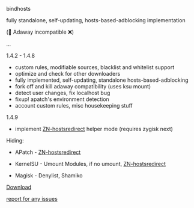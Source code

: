 bindhosts

fully standalone, self-updating, hosts-based-adblocking implementation

(🚨 Adaway incompatible ❌)
  
  ...
  
  
  1.4.2 - 1.4.8
   - custom rules, modifiable sources, blacklist and whitelist support
   - optimize and check for other downloaders
   - fully implemented, self-updating, standalone hosts-based-adblocking
   - fork off and kill adaway compatibility (uses ksu mount)
   - detect user changes, fix localhost bug
   - fixup! apatch's environment detection
   - account custom rules, misc housekeeping stuff
   
  1.4.9
   - implement [ZN-hostsredirect](https://github.com/aviraxp/ZN-hostsredirect) helper mode (requires zygisk next)

Hiding: 

  - APatch - [ZN-hostsredirect](https://github.com/aviraxp/ZN-hostsredirect) 

  - KernelSU - Umount Modules, if no umount, [ZN-hostsredirect](https://github.com/aviraxp/ZN-hostsredirect) 

  - Magisk - Denylist, Shamiko


[Download](https://raw.githubusercontent.com/backslashxx/bindhosts/standalone/module.zip)

[report for any issues](https://github.com/backslashxx/bindhosts/issues)
